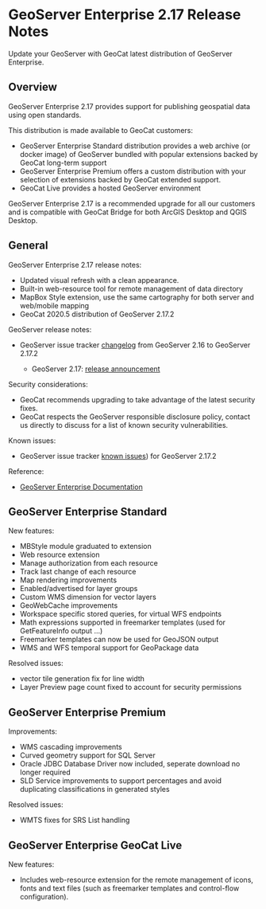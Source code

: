 GeoServer Enterprise 2.17 Release Notes
=======================================

Update your GeoServer with GeoCat latest distribution of GeoServer Enterprise.

Overview
--------

GeoServer Enterprise 2.17 provides support for publishing geospatial data using open standards.

This distribution is made available to GeoCat customers:

* GeoServer Enterprise Standard distribution provides a web archive (or docker image) of GeoServer bundled with popular extensions backed by GeoCat long-term support
* GeoServer Enterprise Premium offers a custom distribution with your selection of extensions backed by GeoCat extended support.
* GeoCat Live provides a hosted GeoServer environment

GeoServer Enterprise 2.17 is a recommended upgrade for all our customers and is compatible with GeoCat Bridge for both ArcGIS Desktop and QGIS Desktop.

General
-------

GeoServer Enterprise 2.17 release notes:

* Updated visual refresh with a clean appearance.
* Built-in web-resource tool for remote management of data directory
* MapBox Style extension, use the same cartography for both server and web/mobile mapping
* GeoCat 2020.5 distribution of GeoServer 2.17.2

GeoServer release notes:

* GeoServer issue tracker [changelog](https://osgeo-org.atlassian.net/issues/?jql=project%20%3D%20GEOS%20AND%20fixVersion%20in%20(2.17-RC%2C%202.17.0%2C%202.17.1%2C%202.17.2)) from GeoServer 2.16 to GeoServer 2.17.2

  * GeoServer 2.17: [release announcement](http://geoserver.org/2020/04/21/geoserver-2-17-0-released.html)

Security considerations:

* GeoCat recommends upgrading to take advantage of the latest security fixes.
* GeoCat respects the GeoServer responsible disclosure policy, contact us directly to discuss for a list of known security vulnerabilities. 

Known issues:

* GeoServer issue tracker [known issues](https://osgeo-org.atlassian.net/issues/?jql=project%20%3D%20GEOS%20AND%20NOT(%20%20affectedVersion%20is%20EMPTY)%20AND%20affectedVersion%20%3C%3D%202.17-RC%20%20AND%20fixVersion%20%3C%3D%202.17-RC%20AND%20affectedVersion%20%3E%3D%202.17.2)) for GeoServer 2.17.2

Reference:

* [GeoServer Enterprise Documentation](https://www.geocat.net/docs/geoserver-enterprise/2020.5/)

GeoServer Enterprise Standard
-----------------------------

New features:

* MBStyle module graduated to extension
* Web resource extension
* Manage authorization from each resource
* Track last change of each resource
* Map rendering improvements
* Enabled/advertised for layer groups
* Custom WMS dimension for vector layers
* GeoWebCache improvements
* Workspace specific stored queries, for virtual WFS endpoints
* Math expressions supported in freemarker templates (used for GetFeatureInfo output ...)
* Freemarker templates can now be used for GeoJSON output
* WMS and WFS temporal support for GeoPackage data

Resolved issues:

* vector tile generation fix for line width
* Layer Preview page count fixed to account for security permissions

GeoServer Enterprise Premium
----------------------------

Improvements:

* WMS cascading improvements
* Curved geometry support for SQL Server
* Oracle JDBC Database Driver now included, seperate download no longer required
* SLD Service improvements to support percentages and avoid duplicating classifications in generated styles

Resolved issues:

* WMTS fixes for SRS List handling

GeoServer Enterprise GeoCat Live
--------------------------------

New features:

* Includes web-resource extension for the remote management of icons, fonts and text files (such as freemarker templates and control-flow configuration).